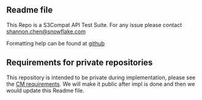 ## Readme file

This Repo is a S3Compat API Test Suite.
For any issue please contact shannon.chen@snowflake.com

Formatting help can be found at [github](https://help.github.com/en/github/writing-on-github/basic-writing-and-formatting-syntax)

## Requirements for private repositories

This repository is intended to be private during implementation, please see the [CM requirements](https://snowflakecomputing.atlassian.net/wiki/spaces/~367958958/pages/671909031/Creating+a+new+repository).
We will make it public after impl is done and then we would update this Readme file.


